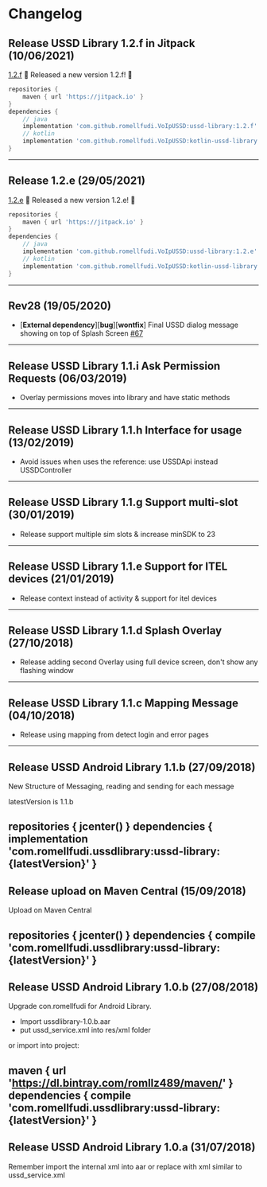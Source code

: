 # Changelog

## Release USSD Library 1.2.f in Jitpack (10/06/2021)
[1.2.f](https://github.com/romellfudi/VoIpUSSD/releases/tag/1.2.f)
🎉 Released a new version 1.2.f! 🎉

```gradle
repositories {
    maven { url 'https://jitpack.io' }
}
dependencies {
    // java
    implementation 'com.github.romellfudi.VoIpUSSD:ussd-library:1.2.f'
    // kotlin
    implementation 'com.github.romellfudi.VoIpUSSD:kotlin-ussd-library:1.2.f'
}
```
---

## Release 1.2.e (29/05/2021)
[1.2.e](https://github.com/romellfudi/VoIpUSSD/releases/tag/1.2.e)
🎉 Released a new version 1.2.e! 🎉

```gradle
repositories {
    maven { url 'https://jitpack.io' }
}
dependencies {
    // java
    implementation 'com.github.romellfudi.VoIpUSSD:ussd-library:1.2.e'
    // kotlin
    implementation 'com.github.romellfudi.VoIpUSSD:kotlin-ussd-library:1.2.e'
}
```
---

## Rev28 (19/05/2020)
- [**External dependency**][**bug**][**wontfix**] Final USSD dialog message showing on top of Splash Screen [#67](https://github.com/romellfudi/VoIpUSSD/issues/67)

---

## Release USSD Library 1.1.i Ask Permission Requests (06/03/2019)
- Overlay permissions moves into library and have static methods
---

## Release USSD Library 1.1.h Interface for usage (13/02/2019)
- Avoid issues when uses the reference: use USSDApi instead USSDController
---

## Release USSD Library 1.1.g Support multi-slot (30/01/2019)
- Release support multiple sim slots & increase minSDK to 23
---

## Release USSD Library 1.1.e Support for ITEL devices (21/01/2019)
- Release context instead of activity & support for itel devices
---

## Release USSD Library 1.1.d Splash Overlay (27/10/2018)
- Release adding second Overlay using full device screen, don't show any flashing window
---

## Release USSD Library 1.1.c Mapping Message (04/10/2018)
- Release using mapping from detect login and error pages
---

## Release USSD Android Library 1.1.b (27/09/2018)
New Structure of Messaging, reading and sending for each message

latestVersion is 1.1.b

repositories {
    jcenter()
}
dependencies {
    implementation 'com.romellfudi.ussdlibrary:ussd-library:{latestVersion}'
}
---

## Release upload on Maven Central (15/09/2018)
Upload on Maven Central

repositories {
    jcenter()
}
dependencies {
    compile 'com.romellfudi.ussdlibrary:ussd-library:{latestVersion}'
}
---

## Release USSD Android Library 1.0.b (27/08/2018)
Upgrade con.romellfudi for Android Library.

- Import ussdlibrary-1.0.b.aar
- put ussd_service.xml into res/xml folder

or import into project:

maven {
        url 'https://dl.bintray.com/romllz489/maven/'
}
dependencies {
    compile 'com.romellfudi.ussdlibrary:ussd-library:{latestVersion}'
}
---

## Release USSD Android Library 1.0.a (31/07/2018)
Remember import the internal xml into aar or replace with xml similar to ussd_service.xml